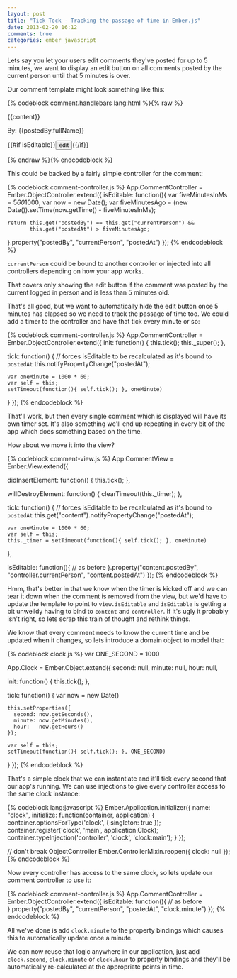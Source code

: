 ```yaml
---
layout: post
title: "Tick Tock - Tracking the passage of time in Ember.js"
date: 2013-02-20 16:12
comments: true
categories: ember javascript
---
```


Lets say you let your users edit comments they've posted for up to 5 minutes, we want to display an edit
button on all comments posted by the current person until that 5 minutes is over.

Our comment template might look something like this:

{% codeblock comment.handlebars lang:html %}{% raw %}
  <p>{{content}}</p>
  <p>By: {{postedBy.fullName}}</p>
  <p>{{#if isEditable}}<button {{action edit}}>edit</button>{{/if}}</p>
{% endraw %}{% endcodeblock %}

This could be backed by a fairly simple controller for the comment:

{% codeblock comment-controller.js %}
App.CommentController = Ember.ObjectController.extend({
  isEditable: function(){
    var fiveMinutesInMs = 5*60*1000;
    var now = new Date();
    var fiveMinutesAgo = (new Date()).setTime(now.getTime() - fiveMinutesInMs);

    return this.get("postedBy") == this.get("currentPerson") &&
           this.get("postedAt") > fiveMinutesAgo;
  }.property("postedBy", "currentPerson", "postedAt")
});
{% endcodeblock %}

`currentPerson` could be bound to another controller or injected into all controllers depending on how
your app works.

That covers only showing the edit button if the comment was posted by the current logged in person and
is less than 5 minutes old.

That's all good, but we want to automatically hide the edit button once 5 minutes has elapsed so we need to
track the passage of time too. We could add a timer to the controller and have that tick every minute or so:

{% codeblock comment-controller.js %}
App.CommentController = Ember.ObjectController.extend({
  init: function() {
    this.tick();
    this._super();
  },

  tick: function() {
    // forces isEditable to be recalculated as it's bound to `postedAt`
    this.notifyPropertyChange("postedAt");

    var oneMinute = 1000 * 60;
    var self = this;
    setTimeout(function(){ self.tick(); }, oneMinute)
  }
});
{% endcodeblock %}

That'll work, but then every single comment which is displayed will have its own timer set. It's also something we'll end up
repeating in every bit of the app which does something based on the time.

How about we move it into the view?

{% codeblock comment-view.js %}
App.CommentView = Ember.View.extend({

  didInsertElement: function() {
    this.tick();
  },

  willDestroyElement: function() {
    clearTimeout(this._timer);
  },

  tick: function() {
    // forces isEditable to be recalculated as it's bound to `postedAt`
    this.get("content").notifyPropertyChange("postedAt");

    var oneMinute = 1000 * 60;
    var self = this;
    this._timer = setTimeout(function(){ self.tick(); }, oneMinute)
  },

  isEditable: function(){
    // as before
  }.property("content.postedBy", "controller.currentPerson", "content.postedAt")
});
{% endcodeblock %}

Hmm, that's better in that we know when the timer is kicked off and we can tear it down when the comment is
removed from the view, but we'd have to update the template to point to `view.isEditable` and `isEditable`
is getting a bit unweildy having to bind to `content` and `controller`. If it's ugly it probably isn't right,
so lets scrap this train of thought and rethink things.

We know that every comment needs to know the current time and be updated when it changes, so lets introduce
a domain object to model that:

{% codeblock clock.js %}
var ONE_SECOND = 1000

App.Clock = Ember.Object.extend({
  second: null,
  minute: null,
  hour:   null,

  init: function() {
    this.tick();
  },

  tick: function() {
    var now = new Date()

    this.setProperties({
      second: now.getSeconds(),
      minute: now.getMinutes(),
      hour:   now.getHours()
    });

    var self = this;
    setTimeout(function(){ self.tick(); }, ONE_SECOND)
  }
});
{% endcodeblock %}

That's a simple clock that we can instantiate and it'll tick every second that our app's running.
We can use injections to give every controller access to the same clock instance:

{% codeblock lang:javascript %}
Ember.Application.initializer({
  name: "clock",
  initialize: function(container, application) {
    container.optionsForType('clock', { singleton: true });
    container.register('clock', 'main', application.Clock);
    container.typeInjection('controller', 'clock', 'clock:main');
  }
});

// don't break ObjectController
Ember.ControllerMixin.reopen({ clock: null });
{% endcodeblock %}

Now every controller has access to the same clock, so lets update our comment controller to use it:

{% codeblock comment-controller.js %}
App.CommentController = Ember.ObjectController.extend({
  isEditable: function(){
    // as before
  }.property("postedBy", "currentPerson", "postedAt", "clock.minute")
});
{% endcodeblock %}

All we've done is add `clock.minute` to the property bindings which causes this to automatically update
once a minute.

We can now reuse that logic anywhere in our application, just add `clock.second`, `clock.minute` or `clock.hour`
to property bindings and they'll be automatically re-calculated at the appropriate points in time.